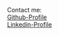 Contact me:
<br>
[Github-Profile](https://github.com/aardperera)
<br>
[Linkedin-Profile](https://www.linkedin.com/in/ranjana-perera/)
